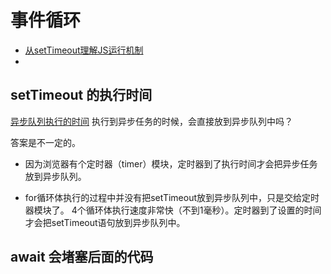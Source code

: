# 事件循环 

- [从setTimeout理解JS运行机制](https://juejin.cn/post/6844903805063004167)
- 

## setTimeout 的执行时间

[异步队列执行的时间](https://juejin.cn/post/6844903805063004167#heading-12)
执行到异步任务的时候，会直接放到异步队列中吗？

答案是不一定的。

- 因为浏览器有个定时器（timer）模块，定时器到了执行时间才会把异步任务放到异步队列。

- for循环体执行的过程中并没有把setTimeout放到异步队列中，只是交给定时器模块了。
4个循环体执行速度非常快（不到1毫秒）。定时器到了设置的时间才会把setTimeout语句放到异步队列中。


## await 会堵塞后面的代码
